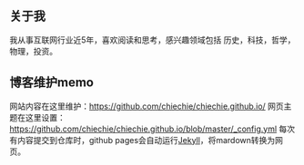 
## 关于我

我从事互联网行业近5年，喜欢阅读和思考，感兴趣领域包括 历史，科技，哲学，物理，投资。



## 博客维护memo

网站内容在这里维护：https://github.com/chiechie/chiechie.github.io/
网页主题在这里设置：https://github.com/chiechie/chiechie.github.io/blob/master/_config.yml
每次有内容提交到仓库时，github pages会自动运行[Jekyll](https://jekyllrb.com/)，将mardown转换为网页。



